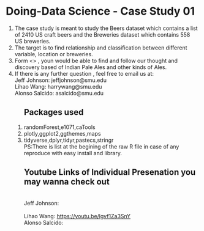 # Doing-Data Science - Case Study 01
 <ol>
<li>The case study is meant to study the Beers dataset which contains a list of 2410 US craft beers and the Breweries dataset which contains 558 US breweries. 
<li>The target is to find relationship and classification between different variable, location or breweries.
<li>Form  <> , youn would be able to find and follow our thought and discovery based of Indian Pale Ales and other kinds of Ales.
<li>If there is any further question , feel free to email us at:  
<Br/>Jeff Johnson: jeffjohnson@smu.edu
<Br/>Lihao Wang:  harrywang@smu.edu
<Br/>Alonso Salcido: asalcido@smu.edu 
<ol>

 
Packages used
------------
<li>randomForest,e1071,caTools
 <li>plotly,ggplot2,ggthemes,maps
  <li>tidyverse,dplyr,tidyr,pastecs,stringr
   <BR>  PS:There is list at the begining of the raw R file in case of any reproduce with easy install and library.

    
Youtube Links of Individual Presenation you may wanna check out
------------
<Br/>Jeff Johnson:  
<Br/>Lihao Wang:  https://youtu.be/lgvf1Za3SnY
<Br/>Alonso Salcido: 
